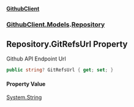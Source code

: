 #### [GithubClient](index 'index')
### [GithubClient.Models](GithubClient.Models 'GithubClient.Models').[Repository](GithubClient.Models.Repository 'GithubClient.Models.Repository')

## Repository.GitRefsUrl Property

Github API Endpoint Url

```csharp
public string? GitRefsUrl { get; set; }
```

#### Property Value
[System.String](https://docs.microsoft.com/en-us/dotnet/api/System.String 'System.String')